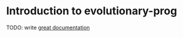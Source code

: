 # Introduction to evolutionary-prog

TODO: write [great documentation](http://jacobian.org/writing/what-to-write/)
